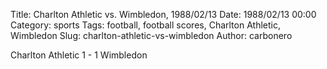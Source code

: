 Title: Charlton Athletic vs. Wimbledon, 1988/02/13
Date: 1988/02/13 00:00
Category: sports
Tags: football, football scores, Charlton Athletic, Wimbledon
Slug: charlton-athletic-vs-wimbledon
Author: carbonero


Charlton Athletic 1 - 1 Wimbledon
